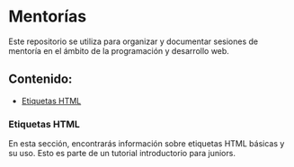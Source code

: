 # Mentorías

Este repositorio se utiliza para organizar y documentar sesiones de mentoría en el ámbito de la programación y desarrollo web.

## Contenido:

- [Etiquetas HTML](#tutorialEtiquetas.html)

### Etiquetas HTML

En esta sección, encontrarás información sobre etiquetas HTML básicas y su uso. Esto es parte de un tutorial introductorio para juniors.

